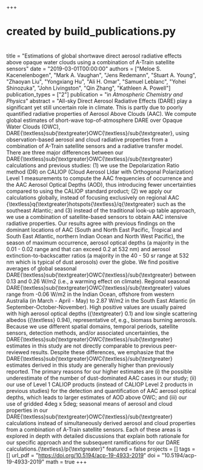 +++
#
# created by build_publications.py
#
title = "Estimations of global shortwave direct aerosol radiative effects above opaque water clouds using a combination of A-Train satellite sensors"
date = "2019-03-01T00:00:00"
authors = ["Meloe S. Kacenelenbogen", "Mark A. Vaughan", "Jens Redemann", "Stuart A. Young", "Zhaoyan Liu", "Yongxiang Hu", "Ali H. Omar", "Samuel Leblanc", "Yohei Shinozuka", "John Livingston", "Qin Zhang", "Kathleen A. Powell"]
publication_types = ["2"]
publication = "in *Atmospheric Chemistry and Physics*"
abstract = "All-sky Direct Aerosol Radiative Effects (DARE) play a significant yet still uncertain role in climate. This is partly due to poorly quantified radiative properties of Aerosol Above Clouds (AAC). We compute global estimates of short-wave top-of-atmosphere DARE over Opaque Water Clouds (OWC), DARE{\textless}sub{\textgreater}OWC{\textless}/sub{\textgreater}, using observation-based aerosol and cloud radiative properties from a combination of A-Train satellite sensors and a radiative transfer model. There are three major differences between our DARE{\textless}sub{\textgreater}OWC{\textless}/sub{\textgreater} calculations and previous studies: (1) we use the Depolarization Ratio method (DR) on CALIOP (Cloud Aerosol LIdar with Orthogonal Polarization) Level 1 measurements to compute the AAC frequencies of occurrence and the AAC Aerosol Optical Depths (AOD), thus introducing fewer uncertainties compared to using the CALIOP standard product; (2) we apply our calculations globally, instead of focusing exclusively on regional AAC {\textless}q{\textgreater}hotspots{\textless}/q{\textgreater} such as the southeast Atlantic; and (3) instead of the traditional look-up table approach, we use a combination of satellite-based sensors to obtain AAC intensive radiative properties. Our results agree with previous findings on the dominant locations of AAC (South and North East Pacific, Tropical and South East Atlantic, northern Indian Ocean and North West Pacific), the season of maximum occurrence, aerosol optical depths (a majority in the 0.01 - 0.02 range and that can exceed 0.2 at 532 nm) and aerosol extinction-to-backscatter ratios (a majority in the 40 - 50 sr range at 532 nm which is typical of dust aerosols) over the globe. We find positive averages of global seasonal DARE{\textless}sub{\textgreater}OWC{\textless}/sub{\textgreater} between 0.13 and 0.26 W/m2 (i.e., a warming effect on climate). Regional seasonal DARE{\textless}sub{\textgreater}OWC{\textless}/sub{\textgreater} values range from -0.06 W/m2 in the Indian Ocean, offshore from western Australia (in March - April - May) to 2.87 W/m2 in the South East Atlantic (in September-October-November). High positive values are usually paired with high aerosol optical depths ({\textgreater} 0.1) and low single scattering albedos ({\textless} 0.94), representative of, e.g., biomass burning aerosols. Because we use different spatial domains, temporal periods, satellite sensors, detection methods, and/or associated uncertainties, the DARE{\textless}sub{\textgreater}OWC{\textless}/sub{\textgreater} estimates in this study are not directly comparable to previous peer-reviewed results. Despite these differences, we emphasize that the DARE{\textless}sub{\textgreater}OWC{\textless}/sub{\textgreater} estimates derived in this study are generally higher than previously reported. The primary reasons for our higher estimates are (i) the possible underestimate of the number of dust-dominated AAC cases in our study; (ii) our use of Level 1 CALIOP products (instead of CALIOP Level 2 products in previous studies) for the detection and quantification of AAC aerosol optical depths, which leads to larger estimates of AOD above OWC; and (iii) our use of gridded 4deg x 5deg; seasonal means of aerosol and cloud properties in our DARE{\textless}sub{\textgreater}OWC{\textless}/sub{\textgreater} calculations instead of simultaneously derived aerosol and cloud properties from a combination of A-Train satellite sensors. Each of these areas is explored in depth with detailed discussions that explain both rationale for our specific approach and the subsequent ramifications for our DARE calculations.{\textless}/p{\textgreater}"
featured = false
projects = []
tags = []
url_pdf = "https://doi.org/10.5194/acp-19-4933-2019"
doi = "10.5194/acp-19-4933-2019"
math = true
+++
